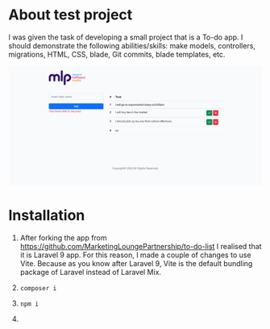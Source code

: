 # About test project

I was given the task of developing a small project that is a To-do app. I should
demonstrate the following abilities/skills: make models, controllers, migrations, HTML, CSS, blade, Git commits, blade
templates, etc.

![Alt text](assets/screenshot1.png?raw=true "Title")

# Installation

1. After forking the app from  https://github.com/MarketingLoungePartnership/to-do-list I realised that
it is Laravel 9 app. For this reason, I made a couple of changes to use Vite. Because as you know
after Laravel 9, Vite is the default bundling package of Laravel instead of Laravel Mix.

2. `composer i`
3. `npm i`
4. 
